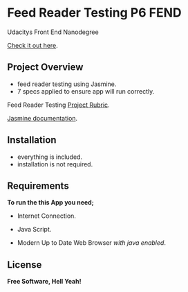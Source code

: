 # Feed Reader Testing P6 FEND
Udacitys Front End Nanodegree

[Check it out here](https://danweatherbee.github.io/app-p6/).

## Project Overview
- feed reader testing using Jasmine.
- 7 specs applied to ensure app will run correctly.

Feed Reader Testing [Project Rubric](https://review.udacity.com/#!/projects/3442558598/rubric).

[Jasmine documentation](http://jasmine.github.io).

## Installation
- everything is included.
- installation is not required.

## Requirements
**To run the this App you need;**
- Internet Connection.

- Java Script.

- Modern Up to Date Web Browser _with java enabled_.
## License
**Free Software, Hell Yeah!**

